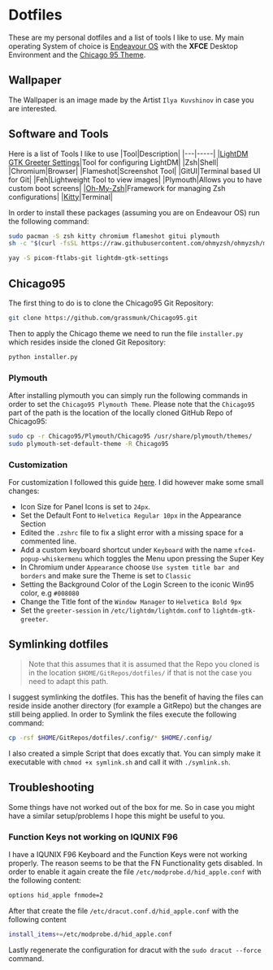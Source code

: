 # Dotfiles
These are my personal dotfiles and a list of tools I like to use. My main operating System of choice is [Endeavour OS](https://endeavouros.com/) with the **XFCE** Desktop Environment and the [Chicago 95 Theme](https://github.com/grassmunk/Chicago95).

## Wallpaper
The Wallpaper is an image made by the Artist `Ilya Kuvshinov` in case you are interested.

## Software and Tools 
Here is a list of Tools I like to use
|Tool|Description|
|---|-----|
|[LightDM GTK Greeter Settings](https://github.com/xubuntu/lightdm-gtk-greeter-settings)|Tool for configuring LightDM|
|Zsh|Shell|
|Chromium|Browser|
|Flameshot|Screenshot Tool|
|GitUI|Terminal based UI for Git|
|Feh|Lightweight Tool to view images|
|Plymouth|Allows you to have custom boot screens|
|[Oh-My-Zsh](https://ohmyz.sh/#install)|Framework for managing Zsh configurations|
|[Kitty](https://github.com/kovidgoyal/kitty)|Terminal|

In order to install these packages (assuming you are on Endeavour OS) run the following command:

```bash
sudo pacman -S zsh kitty chromium flameshot gitui plymouth
sh -c "$(curl -fsSL https://raw.githubusercontent.com/ohmyzsh/ohmyzsh/master/tools/install.sh)"
```

```bash
yay -S picom-ftlabs-git lightdm-gtk-settings
```

## Chicago95
The first thing to do is to clone the Chicago95 Git Repository:

```bash
git clone https://github.com/grassmunk/Chicago95.git 
```
Then to apply the Chicago theme we need to run the file `installer.py` which resides inside the cloned Git Repository:

```bash
python installer.py
```

### Plymouth
After installing plymouth you can simply run the following commands in order to set the `Chicago95 Plymouth Theme`. Please note that the `Chicago95` part of the path is the location of the locally cloned GitHub Repo of Chicago95:
```bash
sudo cp -r Chicago95/Plymouth/Chicago95 /usr/share/plymouth/themes/
sudo plymouth-set-default-theme -R Chicago95
```

### Customization
For customization I followed this guide [here](https://github.com/grassmunk/Chicago95/blob/master/INSTALL.md). I did however make some small changes:
* Icon Size for Panel Icons is set to `24px`.
* Set the Default Font to `Helvetica Regular 10px` in the Appearance Section
* Edited the `.zshrc` file to fix a slight error with a missing space for a commented line.
* Add a custom keyboard shortcut under `Keyboard` with the name `xfce4-popup-whiskermenu` which toggles the Menu upon pressing the Super Key
* In Chromium under `Appearance` choose `Use system title bar and borders` and make sure the Theme is set to `Classic`
* Setting the Background Color of the Login Screen to the iconic Win95 color, e.g `#008080`
* Change the Title font of the `Window Manager` to `Helvetica Bold 9px`
* Set the `greeter-session` in `/etc/lightdm/lightdm.conf` to `lightdm-gtk-greeter`.

## Symlinking dotfiles

> Note that this assumes that it is assumed that the Repo you cloned is in the location `$HOME/GitRepos/dotfiles/` if that is not the case you need to adapt this path.

I suggest symlinking the dotfiles. This has the benefit of having the files can reside inside another directory (for example a GitRepo) but the changes are still being applied. In order to Symlink the files execute the following command:

```bash
cp -rsf $HOME/GitRepos/dotfiles/.config/* $HOME/.config/
```

I also created a simple Script that does excatly that. You can simply make it executable with `chmod +x symlink.sh` and call it with `./symlink.sh`.

## Troubleshooting
Some things have not worked out of the box for me. So in case you might have a similar setup/problems I hope this might be useful to you.

### Function Keys not working on IQUNIX F96 
I have a IQUNIX F96 Keyboard and the Function Keys were not working properly. The reason seems to be that the FN Functionality gets
disabled. In order to enable it again create the file `/etc/modprobe.d/hid_apple.conf` with the following content:

```bash
options hid_apple fnmode=2
```
After that create the file `/etc/dracut.conf.d/hid_apple.conf` with the following content

```bash
install_items+=/etc/modprobe.d/hid_apple.conf
```
Lastly regenerate the configuration for dracut with the `sudo dracut --force` command.
